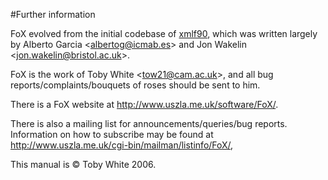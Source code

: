 #Further information

FoX evolved from the initial codebase of [xmlf90](http://lcdx00.wm.lc.ehu.es/ag/xml/),
which was written largely by Alberto Garcia <<albertog@icmab.es>> and Jon Wakelin <<jon.wakelin@bristol.ac.uk>>.

FoX is the work of Toby White <<tow21@cam.ac.uk>>, and all bug reports/complaints/bouquets of roses should be sent to him.

There is a FoX website at <http://www.uszla.me.uk/software/FoX/>.

There is also a mailing list for announcements/queries/bug reports. Information on how to subscribe may be found at <http://www.uszla.me.uk/cgi-bin/mailman/listinfo/FoX/>,

This manual is &copy; Toby White 2006.
